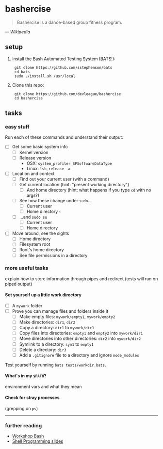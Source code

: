 # bashercise

> Bashercise is a dance-based group fitness program.

-- *Wikipedia*

## setup

1. Install the Bash Automated Testing System (BATS!):

		git clone https://github.com/sstephenson/bats
		cd bats
		sudo ./install.sh /usr/local
		
2. Clone this repo:

		git clone https://github.com/devleague/bashercise
		cd bashercise

## tasks

### easy stuff

Run each of these commands and understand their output:

- [ ] Get some basic system info
  - [ ] Kernel version
  - [ ] Release version
	  - OSX: `system_profiler SPSoftwareDataType`
	  - Linux: `lsb_release -a`
- [ ] Location and context
  - [ ] Find out your current user (with a command)
  - [ ] Get current location (hint: "present working directory")
	- [ ] And home directory (hint: what happens if you type `cd` with no args?)
  - [ ] See how these change under `sudo`...
      - [ ] Current user
      - [ ] Home directory `~`
  - [ ] ...and `sudo su`
      - [ ] Current user
      - [ ] Home directory
- [ ] Move around, see the sights
  - [ ] Home directory
  - [ ] Filesystem root
  - [ ] Root's home directory
  - [ ] See file permissions in a directory

### more useful tasks

explain how to store information through pipes and redirect (tests will run on
piped output)

#### Set yourself up a little work directory

- [ ] A `mywork` folder
- [ ] Prove you can manage files and folders inside it
  - [ ] Make empty files: `mywork/empty1`, `mywork/empty2`
  - [ ] Make directories: `dir1`, `dir2`
  - [ ] Copy a directory: `dir1` to `mywork/dir1`
  - [ ] Copy files into directories: `empty1` and `empty2` into `mywork/dir1`
  - [ ] Move directories into other directories: `dir2` into `mywork/dir2`
  - [ ] Symlink to a directory: `sym1` to `empty1`
  - [ ] Delete a directory: `dir3`
  - [ ] Add a `.gitignore` file to a directory and ignore `node_modules`

Test yourself by running `bats tests/workdir.bats`.

#### What's in my `$PATH`?

environment vars and what they mean

#### Check for stray processes

(grepping on `ps`)

------

### further reading

- [Workshop Bash](http://workshop-bash.com/)
- [Shell Programming slides](http://www.udel.edu/it/learnit/course/class_materials/Unix_Workshop_Series/Shell-Programming-UNIX.pdf)

